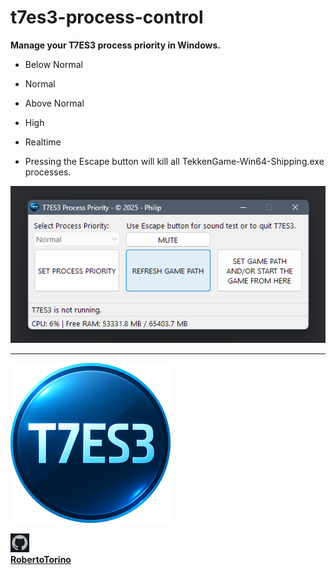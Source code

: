 # t7es3-process-control

**Manage your T7ES3 process priority in Windows.**               

- Below Normal
- Normal
- Above Normal
- High
- Realtime

- Pressing the Escape button will kill all TekkenGame-Win64-Shipping.exe processes.

![t7es3pc.png](images/t7es3pc.png)

---

![t7es3_default_256.png](t7es3_media/default_256.png)

![github.png](images/github.png)                
**[RobertoTorino](https://github.com/RobertoTorino)**                     
